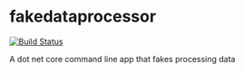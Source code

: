 # fakedataprocessor

[![Build Status](https://travis-ci.com/drewtech/fakedataprocessor.svg?branch=master)](https://travis-ci.com/drewtech/fakedataprocessor)

A dot net core command line app that fakes processing data
